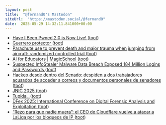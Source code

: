 ```yaml
---
layout: post
title:  "@fernand0's Mastodon"
siteUrl:  "https://mastodon.social/@fernand0"
date:  2025-05-29 14:32:11.841000+00:00
---
```

*  [Have I Been Pwned 2.0 is Now Live! ](https://www.troyhunt.com/have-i-been-pwned-2-0-is-now-live) ([toot](https://mastodon.social/@fernand0/114591605183991783))
*  [Guerrero protector ](https://www.flickr.com/photos/fernand0/54527436895) ([toot](https://mastodon.social/@fernand0/114591600026789865))
*  [Parachute use to prevent death and major trauma when jumping from aircraft: randomized controlled trial ](https://www.bmj.com/content/363/bmj.k509) ([toot](https://mastodon.social/@fernand0/114591370459202950))
*  [AI for Educators \| MagicSchool ](https://www.magicschool.ai) ([toot](https://mastodon.social/@fernand0/114591047804930356))
*  [Suspected InfoStealer Malware Data Breach Exposed 184 Million Logins and Passwords ](https://www.websiteplanet.com/news/infostealer-breach-report) ([toot](https://mastodon.social/@fernand0/114590786987839309))
*  [Hackeo desde dentro del Senado: despiden a dos trabajadores acusados de acceder a correos y documentos personales de senadores ](https://www.genbeta.com/actualidad/hackeo-dentro-senado-despiden-a-dos-trabajadores-acusados-acceder-a-correos-documentos-personales-senadore) ([toot](https://mastodon.social/@fernand0/114590682208875052))
*  [JNIC 2025 ](https://2025.jnic.es) ([toot](https://mastodon.social/@fernand0/114590481756646447))
*  [Tupida.  ](https://avecesunafoto.wordpress.com/2025/05/28/tupida-2) ([toot](https://mastodon.social/@fernand0/114590199029605618))
*  [DFex 2025: International Conference on Digital Forensic Analysis and Exploitation   ](https://ciberseguridad.unizar.es/congreso-dfex/) ([toot](https://mastodon.social/@fernand0/114590147051207329))
*  [“Rezo para que nadie muera”: el CEO de Cloudflare vuelve a atacar a LaLiga por los bloqueos de IP ](https://www.genbeta.com/actualidad/rezo-nadie-muera-ceo-cloudflare-vuelve-a-atacar-a-laliga-bloqueos-i) ([toot](https://mastodon.social/@fernand0/114588513151054916))
